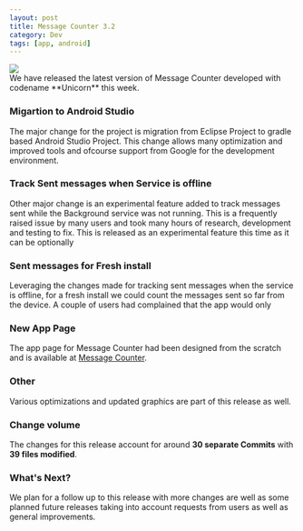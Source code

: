 ```yaml
---
layout: post
title: Message Counter 3.2
category: Dev
tags: [app, android]
---
```

<div class="custom-post-header teal">
  <div class="custom-post-title">
    <img src="https://assets-cdn.github.com/images/icons/emoji/unicode/1f984.png" style="display: inline-block;"/>
  </div>
</div>
We have released the latest version of Message Counter developed with codename **Unicorn**  this week. 

### Migartion to Android Studio
The major change for the project is migration from Eclipse Project to gradle based Android Studio Project. 
This change allows many optimization and improved tools and ofcourse support from Google for the development environment. 

### Track Sent messages when Service is offline
Other major change is an experimental feature added to track messages sent while the Background service was not running. This is a frequently 
raised issue by many users and took many hours of research, development and testing to fix. This is released as an experimental feature 
this time as it can be optionally 

### Sent messages for Fresh install
Leveraging the changes made for tracking sent messages when the service is offline, for a fresh install we could count the messages 
sent so far from the device. A couple of users had complained that the app would only 

### New App Page
The app page for Message Counter had been designed from the scratch and is available at [Message Counter](http://midhunhk.github.io/message-counter/).

### Other
Various optimizations and updated graphics are part of this release as well.

### Change volume
The changes for this release account for around **30 separate Commits** with **39 files modified**.

### What's Next?
We plan for a follow up to this release with more changes are well as some planned future releases taking into account requests from users as well as general improvements.
